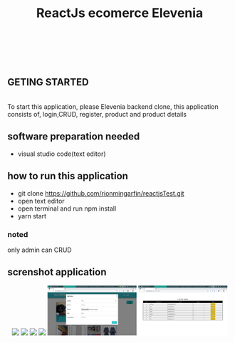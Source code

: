 
# <p align='center'> ReactJs ecomerce Elevenia</p>

<br>
<br>
<br>
<br>

## GETING STARTED
<br>
To start this application, please Elevenia backend clone, this application consists of, login,CRUD, register, product and product details

## software preparation needed

* visual studio code(text editor)

## how to run this application
* git clone https://github.com/rionmingarfin/reactjsTest.git
* open text editor
* open terminal and run npm install
* yarn start

### noted
only admin can CRUD

## screnshot application
<p align='center'>
  <span>
   <img src='https://user-images.githubusercontent.com/43402837/67021737-47617300-f12a-11e9-99fb-6f81555d37e0.png' width=200/>
   <img src='https://user-images.githubusercontent.com/43402837/67021909-914a5900-f12a-11e9-82e3-348f118ed94b.png' width=200/>
   <img src='https://user-images.githubusercontent.com/43402837/67021971-aa530a00-f12a-11e9-9f2c-5b60bd25cf45.png' width=200/>
   <img src='https://user-images.githubusercontent.com/43402837/67022022-bc34ad00-f12a-11e9-8ef8-e08d6278a9d0.png' width=200/>
   <img src='https://github.com/rionmingarfin/reactjsTest/blob/master/picture/adddData.png' width=200/>
   <img src='https://github.com/rionmingarfin/reactjsTest/blob/master/picture/listUser.png' width=200/>
  </span>
</p>
